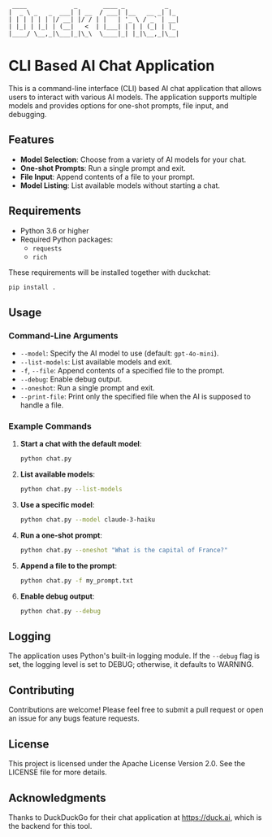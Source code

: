 ```
 ____             _       ____ _           _
|  _ \ _   _  ___| | __  / ___| |__   __ _| |_
| | | | | | |/ __| |/ / | |   | '_ \ / _` | __|
| |_| | |_| | (__|   <  | |___| | | | (_| | |_
|____/ \__,_|\___|_|\_\  \____|_| |_|\__,_|\__|

```

# CLI Based AI Chat Application

This is a command-line interface (CLI) based AI chat application that allows users to interact with various 
AI models. The application supports multiple models and provides options for one-shot prompts, file input, 
and debugging.

## Features

- **Model Selection**: Choose from a variety of AI models for your chat.
- **One-shot Prompts**: Run a single prompt and exit.
- **File Input**: Append contents of a file to your prompt.
- **Model Listing**: List available models without starting a chat.

## Requirements

- Python 3.6 or higher
- Required Python packages:
  - `requests`
  - `rich`

These requirements will be installed together with duckchat:

```bash
pip install .
```

## Usage

### Command-Line Arguments

- `--model`: Specify the AI model to use (default: `gpt-4o-mini`).
- `--list-models`: List available models and exit.
- `-f`, `--file`: Append contents of a specified file to the prompt.
- `--debug`: Enable debug output.
- `--oneshot`: Run a single prompt and exit.
- `--print-file`: Print only the specified file when the AI is supposed to handle a file.

### Example Commands

1. **Start a chat with the default model**:
   ```bash
   python chat.py
   ```

2. **List available models**:
   ```bash
   python chat.py --list-models
   ```

3. **Use a specific model**:
   ```bash
   python chat.py --model claude-3-haiku
   ```

4. **Run a one-shot prompt**:
   ```bash
   python chat.py --oneshot "What is the capital of France?"
   ```

5. **Append a file to the prompt**:
   ```bash
   python chat.py -f my_prompt.txt
   ```

6. **Enable debug output**:
   ```bash
   python chat.py --debug
   ```

## Logging

The application uses Python's built-in logging module. If the `--debug` flag is set, the logging level is 
set to DEBUG; otherwise, it defaults to WARNING.

## Contributing

Contributions are welcome! Please feel free to submit a pull request or open an issue for any bugs 
feature requests.

## License

This project is licensed under the Apache License Version 2.0. See the LICENSE file for more details.

## Acknowledgments

Thanks to DuckDuckGo for their chat application at https://duck.ai, which is the backend for this tool.
